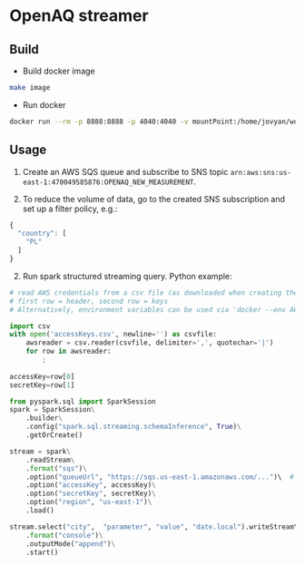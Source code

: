 # OpenAQ streamer

## Build

- Build docker image
```bash
make image
```

- Run docker
```bash
docker run --rm -p 8888:8888 -p 4040:4040 -v mountPoint:/home/jovyan/work balis/spark-openaq-streamer
```
## Usage
1. Create an AWS SQS queue and subscribe to SNS topic `arn:aws:sns:us-east-1:470049585876:OPENAQ_NEW_MEASUREMENT`. 

2. To reduce the volume of data, go to the created SNS subscription and set up a filter policy, e.g.:
```js
{
  "country": [
    "PL"
  ]
}
```

2. Run spark structured streaming query. 
Python example:
```python
# read AWS credentials from a csv file (as downloaded when creating the keys)
# first row = header, second row = keys
# Alternatively, environment variables can be used via 'docker --env AWS_ACCESS_KEY=...'

import csv
with open('accessKeys.csv', newline='') as csvfile:
    awsreader = csv.reader(csvfile, delimiter=',', quotechar='|')
    for row in awsreader:
        ;
        
accessKey=row[0]
secretKey=row[1]

from pyspark.sql import SparkSession
spark = SparkSession\
    .builder\
    .config("spark.sql.streaming.schemaInference", True)\
    .getOrCreate()

stream = spark\
    .readStream\
    .format("sqs")\
    .option("queueUrl", "https://sqs.us-east-1.amazonaws.com/...")\  # insert your SQS queue URL
    .option("accessKey", accessKey)\
    .option("secretKey", secretKey)\
    .option("region", "us-east-1")\
    .load()

stream.select("city",  "parameter", "value", "date.local").writeStream\ 
    .format("console")\
    .outputMode("append")\
    .start()
```
